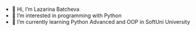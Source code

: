 - 👋 Hi, I’m Lazarina Batcheva
- 👀 I’m interested in programming with Python
- 🌱 I’m currently learning Python Advanced and OOP in SoftUni University

<!---
LazarinaBatcheva/LazarinaBatcheva is a ✨ special ✨ repository because its `README.md` (this file) appears on your GitHub profile.
You can click the Preview link to take a look at your changes.
--->
